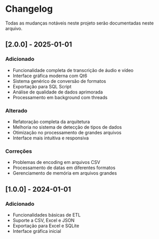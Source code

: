 # Changelog

Todas as mudanças notáveis neste projeto serão documentadas neste arquivo.

## [2.0.0] - 2025-01-01

### Adicionado
- Funcionalidade completa de transcrição de áudio e vídeo
- Interface gráfica moderna com Qt6
- Sistema genérico de conversão de formatos
- Exportação para SQL Script
- Análise de qualidade de dados aprimorada
- Processamento em background com threads

### Alterado
- Refatoração completa da arquitetura
- Melhoria no sistema de detecção de tipos de dados
- Otimização no processamento de grandes arquivos
- Interface mais intuitiva e responsiva

### Correções
- Problemas de encoding em arquivos CSV
- Processamento de datas em diferentes formatos
- Gerenciamento de memória em arquivos grandes

## [1.0.0] - 2024-01-01

### Adicionado
- Funcionalidades básicas de ETL
- Suporte a CSV, Excel e JSON
- Exportação para Excel e SQLite
- Interface gráfica inicial
